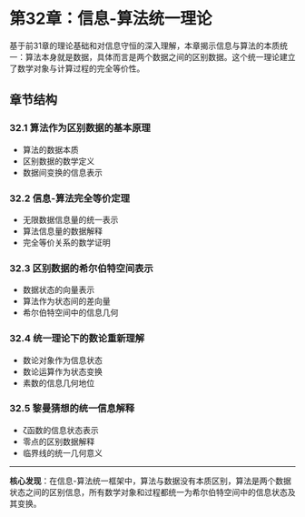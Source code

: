 # 第32章：信息-算法统一理论

基于前31章的理论基础和对信息守恒的深入理解，本章揭示信息与算法的本质统一：算法本身就是数据，具体而言是两个数据之间的区别数据。这个统一理论建立了数学对象与计算过程的完全等价性。

## 章节结构

### 32.1 算法作为区别数据的基本原理
- 算法的数据本质
- 区别数据的数学定义
- 数据间变换的信息表示

### 32.2 信息-算法完全等价定理
- 无限数据信息量的统一表示
- 算法信息量的数据解释
- 完全等价关系的数学证明

### 32.3 区别数据的希尔伯特空间表示
- 数据状态的向量表示
- 算法作为状态间的差向量
- 希尔伯特空间中的信息几何

### 32.4 统一理论下的数论重新理解
- 数论对象作为信息状态
- 数论运算作为状态变换
- 素数的信息几何地位

### 32.5 黎曼猜想的统一信息解释
- ζ函数的信息状态表示
- 零点的区别数据解释
- 临界线的统一几何意义

---

**核心发现**：在信息-算法统一框架中，算法与数据没有本质区别，算法是两个数据状态之间的区别信息，所有数学对象和过程都统一为希尔伯特空间中的信息状态及其变换。